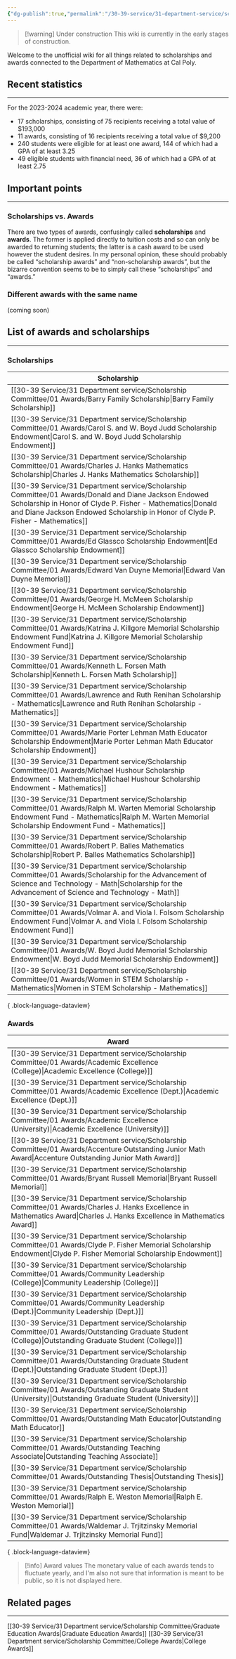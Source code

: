 ```yaml
---
{"dg-publish":true,"permalink":"/30-39-service/31-department-service/scholarship-committee/scholarships-and-awards/","updated":"2025-05-06T14:07:14-07:00"}
---
```


> [!warning] Under construction
> This wiki is currently in the early stages of construction.

Welcome to the unofficial wiki for all things related to scholarships and awards connected to the Department of Mathematics at Cal Poly.

## Recent statistics
---

For the 2023-2024 academic year, there were:
- 17 scholarships, consisting of 75 recipients receiving a total value of $193,000
- 11 awards, consisting of 16 recipients receiving a total value of $9,200
- 240 students were eligible for at least one award, 144 of which had a GPA of at least 3.25
- 49 eligible students with financial need, 36 of which had a GPA of at least 2.75

## Important points
---

### Scholarships vs. Awards

There are two types of awards, confusingly called **scholarships** and **awards**. The former is applied directly to tuition costs and so can only be awarded to returning students; the latter is a cash award to be used however the student desires. In my personal opinion, these should probably be called “scholarship awards” and “non-scholarship awards”, but the bizarre convention seems to be to simply call these “scholarships” and “awards.”

### Different awards with the same name

(coming soon)

## List of awards and scholarships
---
### Scholarships

| Scholarship                                                                                                                                                                                                                                               |
| --------------------------------------------------------------------------------------------------------------------------------------------------------------------------------------------------------------------------------------------------------- |
| [[30-39 Service/31 Department service/Scholarship Committee/01 Awards/Barry Family Scholarship\|Barry Family Scholarship]]                                                                                                                             |
| [[30-39 Service/31 Department service/Scholarship Committee/01 Awards/Carol S. and W. Boyd Judd Scholarship Endowment\|Carol S. and W. Boyd Judd Scholarship Endowment]]                                                                               |
| [[30-39 Service/31 Department service/Scholarship Committee/01 Awards/Charles J. Hanks Mathematics Scholarship\|Charles J. Hanks Mathematics Scholarship]]                                                                                             |
| [[30-39 Service/31 Department service/Scholarship Committee/01 Awards/Donald and Diane Jackson Endowed Scholarship in Honor of Clyde P. Fisher - Mathematics\|Donald and Diane Jackson Endowed Scholarship in Honor of Clyde P. Fisher - Mathematics]] |
| [[30-39 Service/31 Department service/Scholarship Committee/01 Awards/Ed Glassco Scholarship Endowment\|Ed Glassco Scholarship Endowment]]                                                                                                             |
| [[30-39 Service/31 Department service/Scholarship Committee/01 Awards/Edward Van Duyne Memorial\|Edward Van Duyne Memorial]]                                                                                                                           |
| [[30-39 Service/31 Department service/Scholarship Committee/01 Awards/George H. McMeen Scholarship Endowment\|George H. McMeen Scholarship Endowment]]                                                                                                 |
| [[30-39 Service/31 Department service/Scholarship Committee/01 Awards/Katrina J. Killgore Memorial Scholarship Endowment Fund\|Katrina J. Killgore Memorial Scholarship Endowment Fund]]                                                               |
| [[30-39 Service/31 Department service/Scholarship Committee/01 Awards/Kenneth L. Forsen Math Scholarship\|Kenneth L. Forsen Math Scholarship]]                                                                                                         |
| [[30-39 Service/31 Department service/Scholarship Committee/01 Awards/Lawrence and Ruth Renihan Scholarship - Mathematics\|Lawrence and Ruth Renihan Scholarship - Mathematics]]                                                                       |
| [[30-39 Service/31 Department service/Scholarship Committee/01 Awards/Marie Porter Lehman Math Educator Scholarship Endowment\|Marie Porter Lehman Math Educator Scholarship Endowment]]                                                               |
| [[30-39 Service/31 Department service/Scholarship Committee/01 Awards/Michael Hushour Scholarship Endowment - Mathematics\|Michael Hushour Scholarship Endowment - Mathematics]]                                                                       |
| [[30-39 Service/31 Department service/Scholarship Committee/01 Awards/Ralph M. Warten Memorial Scholarship Endowment Fund - Mathematics\|Ralph M. Warten Memorial Scholarship Endowment Fund - Mathematics]]                                           |
| [[30-39 Service/31 Department service/Scholarship Committee/01 Awards/Robert P. Balles Mathematics Scholarship\|Robert P. Balles Mathematics Scholarship]]                                                                                             |
| [[30-39 Service/31 Department service/Scholarship Committee/01 Awards/Scholarship for the Advancement of Science and Technology - Math\|Scholarship for the Advancement of Science and Technology - Math]]                                             |
| [[30-39 Service/31 Department service/Scholarship Committee/01 Awards/Volmar A. and Viola I. Folsom Scholarship Endowment Fund\|Volmar A. and Viola I. Folsom Scholarship Endowment Fund]]                                                             |
| [[30-39 Service/31 Department service/Scholarship Committee/01 Awards/W. Boyd Judd Memorial Scholarship Endowment\|W. Boyd Judd Memorial Scholarship Endowment]]                                                                                       |
| [[30-39 Service/31 Department service/Scholarship Committee/01 Awards/Women in STEM Scholarship - Mathematics\|Women in STEM Scholarship - Mathematics]]                                                                                               |

{ .block-language-dataview}

### Awards

| Award                                                                                                                                                                         |
| ----------------------------------------------------------------------------------------------------------------------------------------------------------------------------- |
| [[30-39 Service/31 Department service/Scholarship Committee/01 Awards/Academic Excellence (College)\|Academic Excellence (College)]]                                       |
| [[30-39 Service/31 Department service/Scholarship Committee/01 Awards/Academic Excellence (Dept.)\|Academic Excellence (Dept.)]]                                           |
| [[30-39 Service/31 Department service/Scholarship Committee/01 Awards/Academic Excellence (University)\|Academic Excellence (University)]]                                 |
| [[30-39 Service/31 Department service/Scholarship Committee/01 Awards/Accenture Outstanding Junior Math Award\|Accenture Outstanding Junior Math Award]]                   |
| [[30-39 Service/31 Department service/Scholarship Committee/01 Awards/Bryant Russell Memorial\|Bryant Russell Memorial]]                                                   |
| [[30-39 Service/31 Department service/Scholarship Committee/01 Awards/Charles J. Hanks Excellence in Mathematics Award\|Charles J. Hanks Excellence in Mathematics Award]] |
| [[30-39 Service/31 Department service/Scholarship Committee/01 Awards/Clyde P. Fisher Memorial Scholarship Endowment\|Clyde P. Fisher Memorial Scholarship Endowment]]     |
| [[30-39 Service/31 Department service/Scholarship Committee/01 Awards/Community Leadership (College)\|Community Leadership (College)]]                                     |
| [[30-39 Service/31 Department service/Scholarship Committee/01 Awards/Community Leadership (Dept.)\|Community Leadership (Dept.)]]                                         |
| [[30-39 Service/31 Department service/Scholarship Committee/01 Awards/Outstanding Graduate Student (College)\|Outstanding Graduate Student (College)]]                     |
| [[30-39 Service/31 Department service/Scholarship Committee/01 Awards/Outstanding Graduate Student (Dept.)\|Outstanding Graduate Student (Dept.)]]                         |
| [[30-39 Service/31 Department service/Scholarship Committee/01 Awards/Outstanding Graduate Student (University)\|Outstanding Graduate Student (University)]]               |
| [[30-39 Service/31 Department service/Scholarship Committee/01 Awards/Outstanding Math Educator\|Outstanding Math Educator]]                                               |
| [[30-39 Service/31 Department service/Scholarship Committee/01 Awards/Outstanding Teaching Associate\|Outstanding Teaching Associate]]                                     |
| [[30-39 Service/31 Department service/Scholarship Committee/01 Awards/Outstanding Thesis\|Outstanding Thesis]]                                                             |
| [[30-39 Service/31 Department service/Scholarship Committee/01 Awards/Ralph E. Weston Memorial\|Ralph E. Weston Memorial]]                                                 |
| [[30-39 Service/31 Department service/Scholarship Committee/01 Awards/Waldemar J. Trjitzinsky Memorial Fund\|Waldemar J. Trjitzinsky Memorial Fund]]                       |

{ .block-language-dataview}


> [!info] Award values
> The monetary value of each awards tends to fluctuate yearly, and I'm also not sure that information is meant to be public, so it is not displayed here.

## Related pages
---

[[30-39 Service/31 Department service/Scholarship Committee/Graduate Education Awards\|Graduate Education Awards]]
[[30-39 Service/31 Department service/Scholarship Committee/College Awards\|College Awards]]